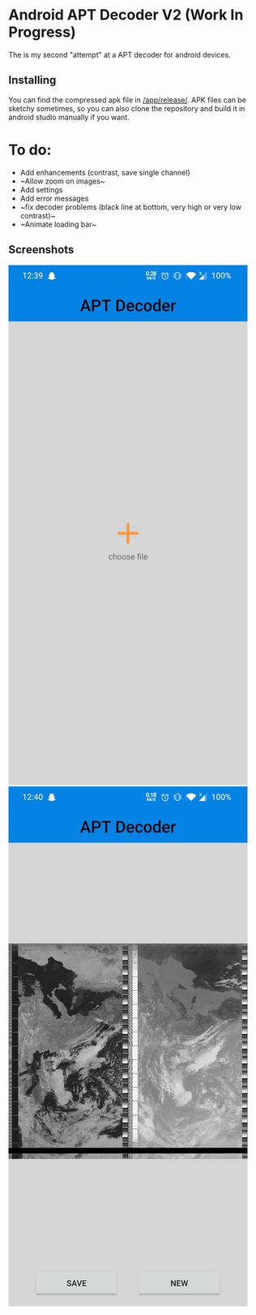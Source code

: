 # Android APT Decoder V2 (Work In Progress)
The is my second "attempt" at a APT decoder for android devices.

## Installing
You can find the compressed apk file in [/app/release/](https://github.com/Blobtoe/Android-APT-Decoder-V2/tree/main/app/release). APK files can be sketchy sometimes, so you can also clone the repository and build it in android studio manually if you want.

# To do:
  - Add enhancements (contrast, save single channel)
  - ~Allow zoom on images~
  - Add settings
  - Add error messages
  - ~fix decoder problems (black line at bottom, very high or very low contrast)~
  - ~Animate loading bar~

## Screenshots
![](https://raw.githubusercontent.com/Blobtoe/Android-APT-Decoder-V2/main/Screenshots/Screenshot_20201018-123932.jpg)
![](https://raw.githubusercontent.com/Blobtoe/Android-APT-Decoder-V2/main/Screenshots/Screenshot_20201018-124000.jpg)

